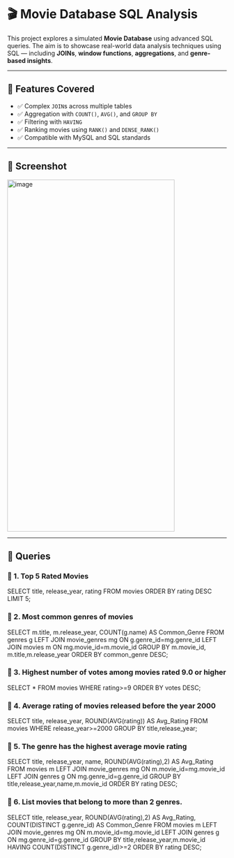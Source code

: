 # 🎬 Movie Database SQL Analysis

This project explores a simulated **Movie Database** using advanced SQL queries. The aim is to showcase real-world data analysis techniques using SQL — including **JOINs**, **window functions**, **aggregations**, and **genre-based insights**.

---

## 📌 Features Covered

- ✅ Complex `JOIN`s across multiple tables
- ✅ Aggregation with `COUNT()`, `AVG()`, and `GROUP BY`
- ✅ Filtering with `HAVING`
- ✅ Ranking movies using `RANK()` and `DENSE_RANK()`
- ✅ Compatible with MySQL and SQL standards

---

## 📸 Screenshot
<img width="384" height="806" alt="image" src="https://github.com/user-attachments/assets/11290474-def0-4486-9d09-456a1bec8b86" />

---

## 🧠 Queries 

### 🎯 1. Top 5 Rated Movies

SELECT 
  title,
  release_year,
  rating
FROM movies
ORDER BY rating DESC
LIMIT 5;

### 🎯 2. Most common genres of movies

SELECT 
  m.title,
  m.release_year,
  COUNT(g.name) AS Common_Genre
FROM genres g 
LEFT JOIN movie_genres mg ON g.genre_id=mg.genre_id
LEFT JOIN movies m ON mg.movie_id=m.movie_id
GROUP BY m.movie_id, m.title,m.release_year
ORDER BY common_genre DESC;

### 🎯 3. Highest number of votes among movies rated 9.0 or higher

SELECT *
FROM movies
WHERE rating>=9
ORDER BY votes DESC;

### 🎯 4. Average rating of movies released before the year 2000

SELECT 
  title,
  release_year,
  ROUND(AVG(rating)) AS Avg_Rating
FROM movies
WHERE release_year>=2000
GROUP BY title,release_year;

### 🎯 5. The genre has the highest average movie rating

SELECT 
	title,
  release_year,
  name,
  ROUND(AVG(rating),2) AS Avg_Rating
FROM movies m
LEFT JOIN movie_genres mg ON m.movie_id=mg.movie_id
LEFT JOIN genres g ON mg.genre_id=g.genre_id
GROUP BY title,release_year,name,m.movie_id
ORDER BY rating DESC;

### 🎯 6. List movies that belong to more than 2 genres.

SELECT 
	title,
  release_year,
  ROUND(AVG(rating),2) AS Avg_Rating,
  COUNT(DISTINCT g.genre_id) AS Common_Genre
FROM movies m
LEFT JOIN movie_genres mg ON m.movie_id=mg.movie_id
LEFT JOIN genres g ON mg.genre_id=g.genre_id
GROUP BY title,release_year,m.movie_id
HAVING COUNT(DISTINCT g.genre_id)>=2
ORDER BY rating DESC;
